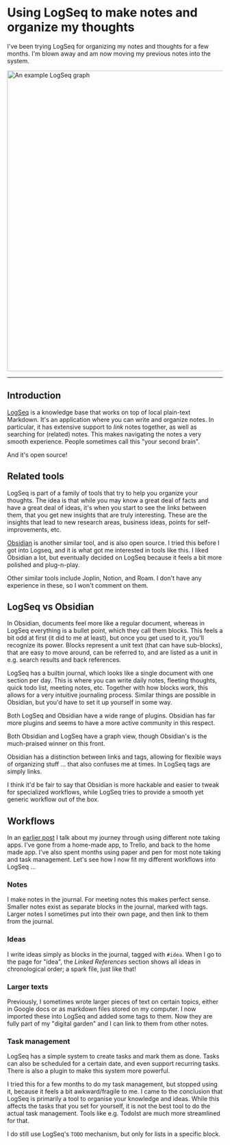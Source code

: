 # Using LogSeq to make notes and organize my thoughts

<!-- DATE: 2023-01-02 -->
<!-- TAGS: gtd -->
<!-- AUTHOR: Almar -->

I've been trying LogSeq for organizing my notes and thoughts for a few months.
I'm blown away and am now moving my previous notes into the system.

<!-- END_SUMMARY -->

<img alt='An example LogSeq graph' src='images/logseq.png' width='700px' />
<br />

----

## Introduction

[LogSeq](https://logseq.com/) is a knowledge base that works on top of
local plain-text Markdown. It's an application where you can write and
organize notes. In particular, it has extensive support to *link* notes
together, as well as searching for (related) notes. This makes
navigating the notes a very smooth experience. People sometimes call
this "your second brain".

And it's open source!


## Related tools

LogSeq is part of a family of tools that try to help you
organize your thoughts. The idea is that while you may know a great
deal of facts and have a great deal of ideas, it's when you start to
see the links between them, that you get new insights that are truly interesting. These are the insights that lead to new research areas, business ideas, points for self-improvements, etc.

[Obsidian](https://obsidian.md/) is another similar tool, and is also
open source. I tried this before I got into Logseq, and it is what
got me interested in tools like this. I liked Obsidian a lot, but eventually
decided on LogSeq because it feels a bit more polished and plug-n-play.


Other similar tools include Joplin, Notion, and Roam. I don't have any
experience in these, so I won't comment on them.


## LogSeq vs Obsidian

In Obsidian, documents feel more like a regular document, whereas in
LogSeq everything is a bullet point, which they call them blocks. This feels
a bit odd at first (it did to me at least), but once you get used to
it, you'll recognize its power. Blocks represent a unit text (that can
have sub-blocks), that are easy to move around, can be referred to, and
are listed as a unit in e.g. search results and back references.

LogSeq has a builtin journal, which looks like a single document with one section per day.
This is where you can write daily notes, fleeting thoughts, quick todo list, meeting notes, etc.
Together with how blocks work, this allows for a very intuitive journaling process.
Similar things are possible in Obsidian, but you'd have to set it up yourself in some way.

Both LogSeq and Obsidian have a wide range of plugins. Obsidian has far more
plugins and seems to have a more active community in this respect.

Both Obsidian and LogSeq have a graph view, though Obsidian's is the much-praised winner on this front.

Obsidian has a distinction between links and tags, allowing for flexible
ways of organizing stuff ... that also confuses me at times. In LogSeq tags are
simply links.

I think it'd be fair to say that Obsidian is more hackable and easier
to tweak for specialized workflows, while LogSeq tries to provide a
smooth yet generic workflow out of the box.



## Workflows

In an [earlier post](/getting_things_done.html) I talk about my journey
through using different note taking apps. I've gone from a home-made
app, to Trello, and back to the home made app. I've also spent months using
paper and pen for most note taking and task management. Let's see how
I now fit my different workflows into LogSeq ...


### Notes

I make notes in the journal. For meeting notes this makes perfect sense. Smaller notes exist as separate blocks
in the journal, marked with tags. Larger notes I sometimes put into
their own page, and then link to them from the journal.


### Ideas

I write ideas simply as blocks in the journal, tagged with ``#idea``. When I
go to the page for "idea", the *Linked References* section shows all
ideas in chronological order; a spark file, just like that!


### Larger texts

Previously, I sometimes wrote larger pieces of text on certain topics,
either in Google docs or as markdown files stored on my computer. I now
imported these into LogSeq and added some tags to them. Now they are fully part
of my "digital garden" and I can link to them from other notes.


### Task management

LogSeq has a simple system to create tasks and mark them as done. Tasks can
also be scheduled for a certain date, and even support recurring tasks. There is also a plugin to make this system
more powerful.

I tried this for a few months to do my task management, but stopped using it, because
it feels a bit awkward/fragile to me. I came to the conclusion that LogSeq is primarily a tool to organise your
knowledge and ideas. While this affects the tasks that you set for
yourself, it is not the best tool to do the actual task management.
Tools like e.g. TodoIst are much more streamlined for that.

I do still use LogSeq's `TODO` mechanism, but only for lists in a specific block.
